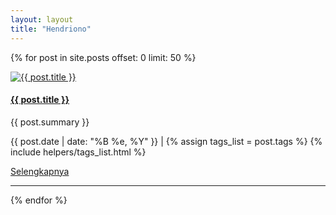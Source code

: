 ```yaml
---
layout: layout
title: "Hendriono"
---
```


{% for post in site.posts offset: 0 limit: 50 %}
<div class="row">
  <div class="span8">
    <div class="row media">
      <div class="span2">
        <a href="{{ post.url }}" >
          <img src="/img/posts/{{ post.image }}" alt="{{ post.title }}" class="img-polaroid media-object">
        </a>
      </div>
      <div class="span6 media-body">
        <h4 class="media-heading"><strong><a href="{{ post.url }}">{{ post.title }}</a></strong></h4>
        <p>{{ post.summary }}</p>
        <p>
        <i class="icon-calendar"></i> {{ post.date | date: "%B %e, %Y" }}  
        | <i class="icon-tags"></i> {% assign tags_list = post.tags %} {% include helpers/tags_list.html %}
        </p>
        <div class="row"><div class="span6 column"><span class="pull-right"><a href="{{ post.url }}" class="btn btn-small">Selengkapnya <i class="icon-chevron-right"></i></a></span></div></div>
      </div>
    </div> 
    <hr>
  </div>
</div>
{% endfor %}	